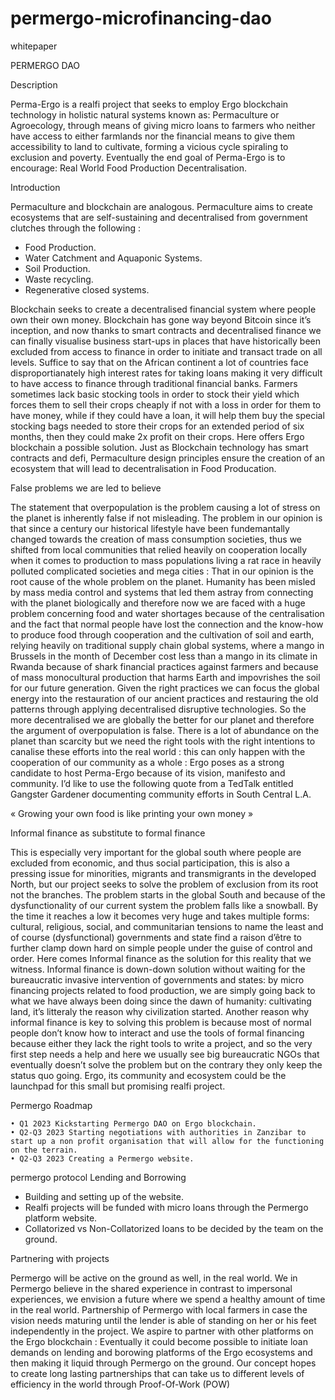 # permergo-microfinancing-dao

whitepaper

PERMERGO DAO

Description

Perma-Ergo is a realfi project that seeks to employ Ergo blockchain technology in holistic natural systems known as: Permaculture or Agroecology, through means of giving micro loans to farmers who neither have access to either farmlands nor the financial means to give them accessibility to land to cultivate, forming a vicious cycle spiraling to exclusion and poverty. Eventually the end goal of Perma-Ergo is to encourage: Real World Food Production Decentralisation.

Introduction

Permaculture and blockchain are analogous. Permaculture aims to create ecosystems that are self-sustaining and decentralised from government clutches through the following :
- Food Production.
- Water Catchment and Aquaponic Systems.
- Soil Production.
- Waste recycling.
- Regenerative closed systems.

Blockchain seeks to create a decentralised financial system where people own their own money. Blockchain has gone way beyond Bitcoin since it’s inception, and now thanks to smart contracts and decentralised finance we can finally visualise business start-ups in places that have historically been excluded from access to finance in order to initiate and transact trade on all levels. Suffice to say that on the African continent a lot of countries face disproportianately high interest rates for taking loans making it very difficult to have access to finance through traditional financial banks.
Farmers sometimes lack basic stocking tools in order to stock their yield which forces them to sell their crops cheaply if not with a loss in order for them to have money, while if they could have a loan, it will help them buy the special stocking bags needed to store their crops for an extended period of six months, then they could make 2x profit on their crops.
Here offers  Ergo blockchain a possible solution.
Just as Blockchain technology has smart contracts and defi, Permaculture design principles ensure the creation of an ecosystem that will lead to decentralisation in Food Producation.

False problems we are led to believe

The statement that overpopulation is the problem causing a lot of stress on the planet is inherently false if not misleading. 
The problem in our opinion is that since a century our historical lifestyle have been fundemantally changed towards the creation of mass consumption societies, thus we shifted from local communities that relied heavily on cooperation locally when it comes to production to mass populations living a rat race in heavily polluted complicated societies and mega cities : That in our opinion is the root cause of the whole problem on the planet. Humanity has been misled by mass media control and systems that led them astray from connecting with the planet biologically and therefore now we are faced with a huge problem concerning food and water shortages because of the centralisation and the fact that normal people have lost the connection and the know-how to produce food through cooperation and the cultivation of soil and earth, relying heavily on traditional supply chain global systems, where a mango in Brussels in the month of December cost less than a mango in its climate in Rwanda because of shark financial practices against farmers and because of mass monocultural production that harms Earth and impovrishes the soil for our future generation.
Given the right practices we can focus the global energy into the restauration of our ancient practices and restauring the old patterns through applying decentralised disruptive technologies. So the more decentralised we are globally the better for our planet and therefore the argument of overpopulation is false. There is a lot of abundance on the planet than scarcity but we need the right tools with the right intentions to canalise these efforts into the real world : this can only happen with the cooperation of our community as a whole : Ergo poses as a strong candidate to host Perma-Ergo because of its vision, manifesto and community.
I’d like to use the following quote from a TedTalk entitled Gangster Gardener documenting community efforts in South Central L.A.

« Growing your own food is like printing your own money »

Informal finance as substitute to formal finance

This is especially very important for the global south where people are excluded from economic, and thus social participation, this is also a pressing issue for minorities, migrants and transmigrants in the developed North, but our project seeks to solve the problem of exclusion from its root not the branches. The problem starts in the global South and because of the dysfunctionality of our current system the problem falls like a snowball. By the time it reaches a low it becomes very huge and takes multiple forms: cultural, religious, social, and communitarian tensions to name the least and of course (dysfunctional) governments and state find a raison d’être to further clamp down hard on simple people under the guise of control and order.
Here comes Informal finance as the solution for this reality that we witness. Informal finance is down-down solution without waiting for the bureaucratic invasive intervention of governments and states: by micro financing projects related to food production, we are simply going back to what we have always been doing since the dawn of humanity: cultivating land, it’s litteraly the reason why civilization started.
Another reason why informal finance is key to solving this problem is because most of normal people don’t know how to interact and use the tools of formal financing because either they lack the right tools to write a project, and so the very first step needs a help and here we usually see big bureaucratic NGOs that eventually doesn’t solve the problem but on the contrary they only keep the status quo going.
Ergo, its community and ecosystem could be the launchpad for this small but promising realfi project.

Permergo Roadmap

    • Q1 2023 Kickstarting Permergo DAO on Ergo blockchain.
    • Q2-Q3 2023 Starting negotiations with authorities in Zanzibar to start up a non profit organisation that will allow for the functioning on the terrain.
    • Q2-Q3 2023 Creating a Permergo website.
    
permergo protocol Lending and Borrowing

- Building and setting up of the website.
- Realfi projects will be funded with micro loans through the Permergo platform website.
- Collatorized vs Non-Collatorized loans to be decided by the team on the ground.

Partnering with projects

Permergo will be active on the ground as well, in the real world. We in Permergo believe in the shared experience in contrast to impersonal experiences, we envision a future where we spend a healthy amount of time in the real world.
Partnership of Permergo with local farmers in case the vision needs maturing until the lender is able of standing on her or his feet independently in the project.
We aspire to partner with other platforms on the Ergo blockchain : Eventually it could become possible to initiate loan demands on lending and borowing platforms of the Ergo ecosystems and then making it liquid through Permergo on the ground.
Our concept hopes to create long lasting partnerships that can take us to different levels of efficiency in the world through Proof-Of-Work (POW)

